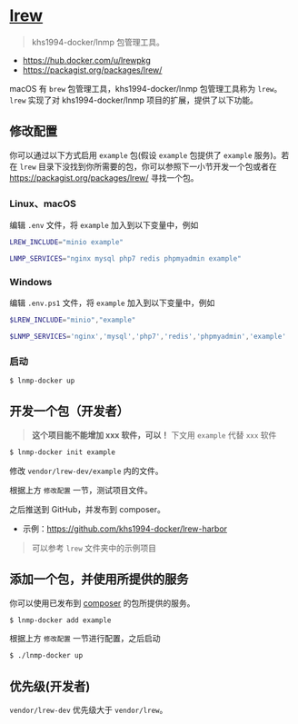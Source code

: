 # [lrew](https://github.com/lrew)

> khs1994-docker/lnmp 包管理工具。

* https://hub.docker.com/u/lrewpkg
* https://packagist.org/packages/lrew/

macOS 有 `brew` 包管理工具，khs1994-docker/lnmp 包管理工具称为 `lrew`。`lrew` 实现了对 khs1994-docker/lnmp 项目的扩展，提供了以下功能。

## 修改配置

你可以通过以下方式启用 `example` 包(假设 `example` 包提供了 `example` 服务)。若在 `lrew` 目录下没找到你所需要的包，你可以参照下一小节开发一个包或者在 https://packagist.org/packages/lrew/ 寻找一个包。

### Linux、macOS

编辑 `.env` 文件，将 `example` 加入到以下变量中，例如

```bash
LREW_INCLUDE="minio example"

LNMP_SERVICES="nginx mysql php7 redis phpmyadmin example"
```

### Windows

编辑 `.env.ps1` 文件，将 `example` 加入到以下变量中，例如

```powershell
$LREW_INCLUDE="minio","example"

$LNMP_SERVICES='nginx','mysql','php7','redis','phpmyadmin','example'
```

### 启动

```bash
$ lnmp-docker up
```

## 开发一个包（开发者）

> **这个项目能不能增加 xxx 软件，可以！** 下文用 `example` 代替 `xxx` 软件

```bash
$ lnmp-docker init example
```

修改 `vendor/lrew-dev/example` 内的文件。

根据上方 `修改配置` 一节，测试项目文件。

之后推送到 GitHub，并发布到 composer。

* 示例：https://github.com/khs1994-docker/lrew-harbor

> 可以参考 `lrew` 文件夹中的示例项目

## 添加一个包，并使用所提供的服务

你可以使用已发布到 [composer](https://packagist.org/packages/lrew/) 的包所提供的服务。

```bash
$ lnmp-docker add example
```

根据上方 `修改配置` 一节进行配置，之后启动

```bash
$ ./lnmp-docker up
```

## 优先级(开发者)

`vendor/lrew-dev` 优先级大于 `vendor/lrew`。
